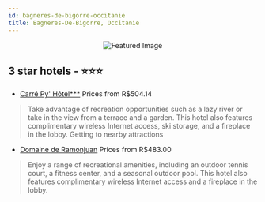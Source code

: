 ```yaml
---
id: bagneres-de-bigorre-occitanie
title: Bagneres-De-Bigorre, Occitanie
---
```


<center><img src="https://i.travelapi.com/hotels/7000000/6320000/6317400/6317348/54d003ff_z.jpg" alt="Featured Image" /></center>


##  3 star hotels - ⭐️⭐️⭐️

-    [Carré Py' Hôtel***](https://us.hurb.com/hotels/bagneres-de-bigorre/carre-py-hotel-JNP-JP664209?cmp=18055) Prices from R$504.14
   > Take advantage of recreation opportunities such as a lazy river or take in the view from a terrace and a garden. This hotel also features complimentary wireless Internet access, ski storage, and a fireplace in the lobby. Getting to nearby attractions
-    [Domaine de Ramonjuan](https://us.hurb.com/hotels/bagneres-de-bigorre/domaine-de-ramonjuan-JNP-JP378529?cmp=18055) Prices from R$483.00
   > Enjoy a range of recreational amenities, including an outdoor tennis court, a fitness center, and a seasonal outdoor pool. This hotel also features complimentary wireless Internet access and a fireplace in the lobby.

